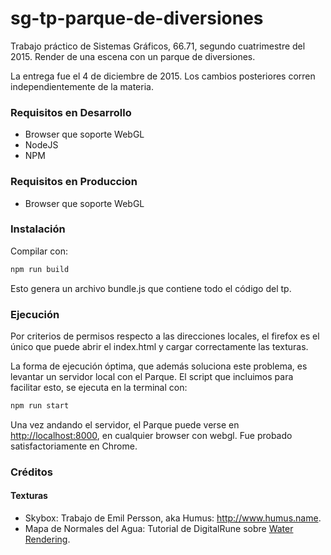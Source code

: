 # sg-tp-parque-de-diversiones
Trabajo práctico de Sistemas Gráficos, 66.71,
segundo cuatrimestre del 2015. Render de una escena con un parque de diversiones.

La entrega fue el 4 de diciembre de 2015. Los cambios posteriores corren independientemente de la materia.

### Requisitos en Desarrollo
* Browser que soporte WebGL
* NodeJS
* NPM

### Requisitos en Produccion
* Browser que soporte WebGL

### Instalación
Compilar con:
```bash
npm run build
```
Esto genera un archivo bundle.js que contiene todo el código del tp.

### Ejecución
Por criterios de permisos respecto a las direcciones locales, el firefox es el único que puede abrir el index.html y cargar correctamente las texturas.

La forma de ejecución óptima, que además soluciona este problema, es levantar un servidor local con el Parque. El script que incluimos para facilitar esto, se ejecuta en la terminal con:
```bash
npm run start
```
Una vez andando el servidor, el Parque puede verse en <http://localhost:8000>, en cualquier browser con webgl. Fue probado satisfactoriamente en Chrome.

### Créditos
#### Texturas
* Skybox: Trabajo de Emil Persson, aka Humus: <http://www.humus.name>.
* Mapa de Normales del Agua: Tutorial de DigitalRune sobre [Water Rendering](http://www.digitalrune.com/Blog/Post/1758/Water-Rendering).
